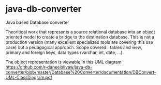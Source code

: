 # java-db-converter
Java based Database converter

Theoritical work that represents a source relational database into an object oriented model to create a bridge to the destination database.
This is not a production version (many excellent specialized tools are covering this use case) but a pedagogical approach.
Scope covered : tables and view, primary and foreign keys, data types (varchar, int, date, ...).

The object representation is viewable in this UML diagram
https://github.com/r-daneelolivaw/java-db-converter/blob/master/Database%20Converter/documentation/DBConvert-UML-ClassDiagram.pdf
